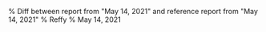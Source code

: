 % Diff between report from "May 14, 2021" and reference report from "May 14, 2021"
% Reffy
% May 14, 2021


